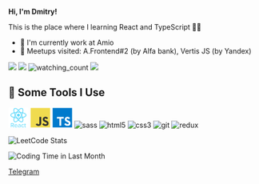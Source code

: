 **Hi, I'm Dmitry!**

This is the place where I learning React and TypeScript 👨‍💻

- 🌱 I'm currently work at Amio
- 👥 Meetups visited: A.Frontend#2 (by Alfa bank), Vertis JS (by Yandex)

![](https://wakapi.dev/api/badge/losevo/losevo/interval:30_days?label=last%2030d)
![](https://img.shields.io/endpoint?url=https://wakapi.dev/api/compat/shields/v1/losevo/interval:all_time&label=Code%20time&color=blue)
<img src="https://komarev.com/ghpvc/?username=losevo&color=brightgreen" alt="watching_count" />
![](https://www.codewars.com/users/losevo/badges/micro)

<h2>🚀 Some Tools I Use</h2>
<p align="left">

<img src="https://raw.githubusercontent.com/devicons/devicon/master/icons/react/react-original-wordmark.svg" alt="react" width="40" height="40" />
<img src="https://raw.githubusercontent.com/devicons/devicon/master/icons/javascript/javascript-original.svg" alt="javascript" width="40" height="40" />
<img src="https://raw.githubusercontent.com/devicons/devicon/master/icons/typescript/typescript-original.svg" alt="typescript" width="40" height="40" />
<img src="https://cdn.jsdelivr.net/gh/devicons/devicon@latest/icons/sass/sass-original.svg" alt="sass" width="40" height="40" />          
<img src="https://cdn.jsdelivr.net/gh/devicons/devicon/icons/html5/html5-original.svg" alt="html5" width="40" height="40" />
<img src="https://cdn.jsdelivr.net/gh/devicons/devicon/icons/css3/css3-original.svg" alt="css3" width="40" height="40" />
<img src="https://cdn.jsdelivr.net/gh/devicons/devicon/icons/git/git-original.svg" alt="git" width="40" height="40" />
<img src="https://cdn.jsdelivr.net/gh/devicons/devicon@latest/icons/redux/redux-original.svg" alt="redux" width="40" height="40" />

![LeetCode Stats](https://leetcard.jacoblin.cool/losevo?theme=nord&font=Ubuntu&ext=heatmap)

![Coding Time in Last Month](https://github-readme-stats.vercel.app/api/wakatime?username=losevo&api_domain=wakapi.dev&bg_color=1A202C&title_color=2F855A&icon_color=2F855A&text_color=ffffff&custom_title=Coding%20Time%20in%20Last%20Month&layout=compact)

[Telegram](https://t.me/davarenya)

